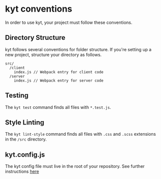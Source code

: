 # kyt conventions

In order to use kyt, your project must follow these conventions.

## Directory Structure

kyt follows several conventions for folder structure. If you're setting up a new project, structure your directory as follows.
```
src/
  /client
    index.js // Webpack entry for client code
  /server
    index.js // Webpack entry for server code
```
## Testing
The `kyt test` command finds all files with `*.test.js`.

## Style Linting
The `kyt lint-style` command finds all files with `.css` and `.scss` extensions in the `/src` directory.

## kyt.config.js
The kyt config file must live in the root of your repository.
See further instructions [here](/config/kytConfig.md)
